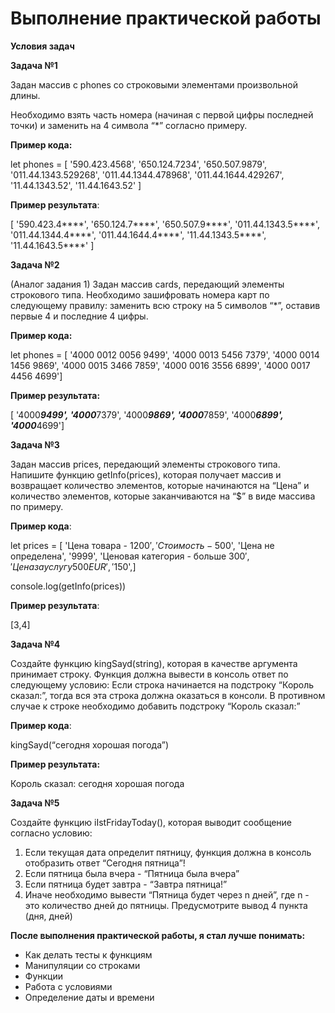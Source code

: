 # Выполнение практической работы 

**Условия задач**

**Задача №1**

Задан массив с phones со строковыми элементами произвольной длины.

Необходимо взять часть номера (начиная с первой цифры последней точки) и заменить на 4 символа “*” согласно примеру.

**Пример кода:** 

let phones = [ 
    '590.423.4568', 
    '650.124.7234', 
    '650.507.9879', 
    '011.44.1343.529268', 
    '011.44.1344.478968', 
    '011.44.1644.429267', 
    '11.44.1343.52', 
    '11.44.1643.52' ]

**Пример результата**:

 [
    '590.423.4****', 
    '650.124.7****', 
    '650.507.9****', 
    '011.44.1343.5****', 
    '011.44.1344.4****', 
    '011.44.1644.4****', 
    '11.44.1343.5****', 
    '11.44.1643.5****'  ]

**Задача №2**

(Аналог задания 1)
Задан массив cards, передающий элементы строкового типа. Необходимо зашифровать номера карт по следующему правилу: заменить всю строку на 5 символов “*”, оставив первые 4 и последние 4 цифры.

**Пример кода:** 

let phones = [ 
    '4000 0012 0056 9499', 
    '4000 0013 5456 7379', 
    '4000 0014 1456 9869', 
    '4000 0015 3466 7859', 
    '4000 0016 3556 6899', 
    '4000 0017 4456 4699']

**Пример результата:**

[
    '4000*****9499',
    '4000*****7379',
    '4000*****9869',
    '4000*****7859',
    '4000*****6899',
    '4000*****4699']

**Задача №3**

Задан массив prices, передающий элементы строкового типа. Напишите функцию getInfo(prices), которая получает массив и возвращает количество элементов, которые начинаются на “Цена” и количество элементов, которые заканчиваются на “$” в виде массива по примеру.

**Пример кода**: 

let prices = [ 
    'Цена товара - 1200$', 
    'Стоимость - 500$', 
    'Цена не определена', '9999',
    'Ценовая категория - больше 300$',
    'Цена за услугу 500 EUR',
    '150$',]
 
console.log(getInfo(prices))

**Пример результата**:

[3,4]

**Задача №4**

Создайте функцию kingSayd(string), которая в качестве аргумента принимает строку. Функция должна вывести в консоль ответ по следующему условию:
Если строка начинается на подстроку “Король сказал:”, тогда вся эта строка должна оказаться в консоли.
В противном случае к строке необходимо добавить подстроку “Король сказал:” 

**Пример кода**: 

kingSayd(“сегодня хорошая погода”)

**Пример результата:**

Король сказал: сегодня хорошая погода

**Задача №5**

Создайте функцию iIstFridayToday(), которая выводит сообщение согласно условию:
1. Если текущая дата определит пятницу, функция должна в консоль отобразить ответ “Сегодня пятница”!
2. Если пятница была вчера - “Пятница была вчера”
3. Если пятница будет завтра - “Завтра пятница!”
4. Иначе необходимо вывести “Пятница будет через n дней”, где n - это количество дней до пятницы.
Предусмотрите вывод 4 пункта (дня, дней)



**После выполнения практической работы, я стал лучше понимать:**
- Как делать тесты к функциям
- Манипуляции со строками
- Функции
- Работа с условиями
- Определение даты и времени
